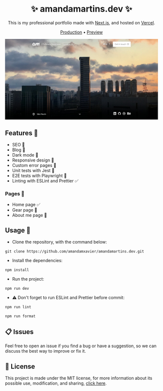 <h1 align="center">✨ amandamartins.dev ✨</h1>

<p align="center">This is my professional portfolio made with <a href="https://nextjs.org" target="_blank">Next.js</a>, and hosted on <a href="https://vercel.com" target="_blank">Vercel</a>.</p>

<p align="center">
  <a href="https://amandamartins.dev>" target="_blank">Production</a>
   • 
  <a href="https://amandamartins.dev>" target="_blank">Preview</a>
</p>

<p align="center">
  <img src="SCREENSHOT.png">
</p>

## Features 🎉

- SEO 🚧
- Blog 🚧
- Dark mode 🚧
- Responsive design 🚧
- Custom error pages 🚧
- Unit tests with Jest 🚧
- E2E tests with Playwright 🚧
- Linting with ESLint and Prettier ✅

### Pages 📖

- Home page ✅
- Gear page 🚧
- About me page 🚧

## Usage 🔎

- Clone the repository, with the command below:

```console
git clone https://github.com/amandamxavier/amandamartins.dev.git
```

- Install the dependencies:

```console
npm install
```

- Run the project:

```console
npm run dev
```

- ⚠️ Don't forget to run ESLint and Prettier before commit:

```console
npm run lint
```

```console
npm run format
```

## 📋 Issues

Feel free to open an issue if you find a bug or have a suggestion, so we can discuss the best way to improve or fix it.

## 📜 License

This project is made under the MIT license, for more information about its possible use, modification, and sharing, [click here](LICENSE).
